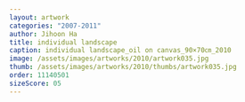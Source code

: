 ```yaml
---
layout: artwork
categories: "2007-2011"
author: Jihoon Ha
title: individual landscape
caption: individual landscape_oil on canvas_90×70㎝_2010
image: /assets/images/artworks/2010/artwork035.jpg
thumb: /assets/images/artworks/2010/thumbs/artwork035.jpg
order: 11140501
sizeScore: 05
---
```

